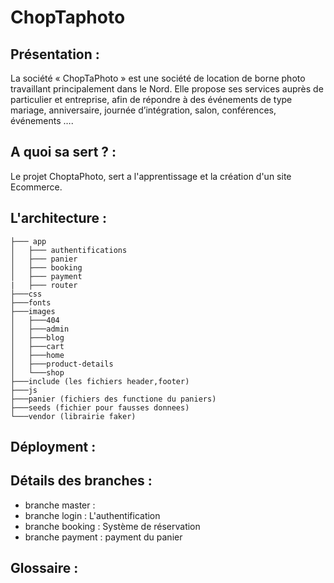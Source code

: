 # ChopTaphoto 

## Présentation : 

La société « ChopTaPhoto » est une société de location de borne photo travaillant principalement dans le Nord. Elle propose ses services auprès de particulier et entreprise, afin de répondre à des événements de type mariage, anniversaire, journée d’intégration, salon, conférences, événements ….

## A quoi sa sert ? : 

Le projet ChoptaPhoto, sert a l'apprentissage et la création d'un site Ecommerce.

## L'architecture : 
```
├─── app
│   ├─── authentifications
│   ├─── panier
│   ├─── booking
│   ├─── payment
|   ├─── router
├───css
├───fonts
├───images
│   ├───404
│   ├───admin
│   ├───blog
│   ├───cart
│   ├───home
│   ├───product-details
│   └───shop
├───include (les fichiers header,footer)
├───js
├───panier (fichiers des functione du paniers)
├───seeds (fichier pour fausses donnees)
└───vendor (librairie faker)
```
## Déployment : 

## Détails des branches : 

- branche master :
- branche login : L'authentification
- branche booking : Système de réservation
- branche payment : payment du panier 
## Glossaire : 


